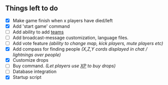 ## Things left to do

- [x] Make game finish when x players have died/left
- [x] Add 'start game' command
- [ ] Add ability to add [teams](http://minecraft.gamepedia.com/Scoreboard#teams)
- [ ] Add broadcast-message customization, language files.
- [ ] Add vote feature _(ability to change map, kick players, mute players etc)_
- [x] Add compass for finding people _(X,Z,Y cords displayed in chat / lightnings over people)_
- [x] Customize drops
- [ ] Buy command. _(Let players use [XP](http://minecraft.gamepedia.com/XP) to buy drops)_
- [ ] Database integration
- [x] Startup script
